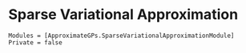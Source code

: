 # Sparse Variational Approximation

```@autodocs
Modules = [ApproximateGPs.SparseVariationalApproximationModule]
Private = false
```
